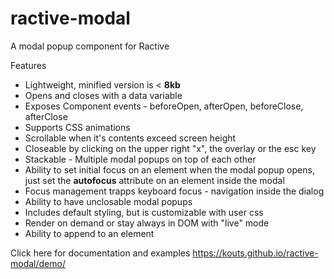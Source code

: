 # ractive-modal
A modal popup component for Ractive

Features
- Lightweight, minified version is &lt; <strong>8kb</strong>
- Opens and closes with a data variable
- Exposes Component events - beforeOpen, afterOpen, beforeClose, afterClose
- Supports CSS animations
- Scrollable when it's contents exceed screen height
- Closeable by clicking on the upper right "x", the overlay or the esc key
- Stackable - Multiple modal popups on top of each other
- Ability to set initial focus on an element when the modal popup opens, just set the <strong>autofocus</strong> attribute on an element inside the modal
- Focus management trapps keyboard focus - navigation inside the dialog
- Ability to have unclosable modal popups
- Includes default styling, but is customizable with user css
- Render on demand or stay always in DOM with "live" mode
- Ability to append to an element

Click here for documentation and examples
https://kouts.github.io/ractive-modal/demo/